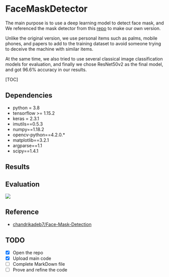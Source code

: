 # FaceMaskDetector
The main purpose is to use a deep learning model to detect face mask, and We referenced the mask detector from this [repo](https://github.com/chandrikadeb7/Face-Mask-Detection) to make our own version.

Unlike the original version, we use personal items such as palms, mobile phones, and papers to add to the training dataset to avoid someone trying to deceive the machine with similar items.

At the same time, we also tried to use several classical image classification models for evaluation, and finally we chose ResNet50v2 as the final model, and got 96.6% accuracy in our results.

[TOC]

Dependencies
---
* python = 3.8
* tensorflow >= 1.15.2
* keras = 2.3.1
* imutils==0.5.3
* numpy==1.18.2
* opencv-python==4.2.0.*
* matplotlib==3.2.1
* argparse==1.1
* scipy==1.4.1

Results
---

Evaluation
---
![](https://i.imgur.com/DvNv3mg.png)


Reference
---
* [chandrikadeb7/Face-Mask-Detection](https://github.com/chandrikadeb7/Face-Mask-Detection)

TODO
---
- [x] Open the repo
- [x] Upload main code
- [ ] Complete MarkDown file
- [ ] Prove and refine the code

